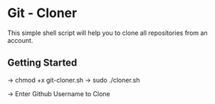 # Git - Cloner


This simple shell script will help you to clone all repositories from an account.

## Getting Started

-> chmod +x git-cloner.sh
-> sudo ./cloner.sh

-> Enter Github Username to Clone

